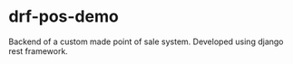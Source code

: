 # drf-pos-demo
Backend of a custom made point of sale system. Developed using django rest framework.
